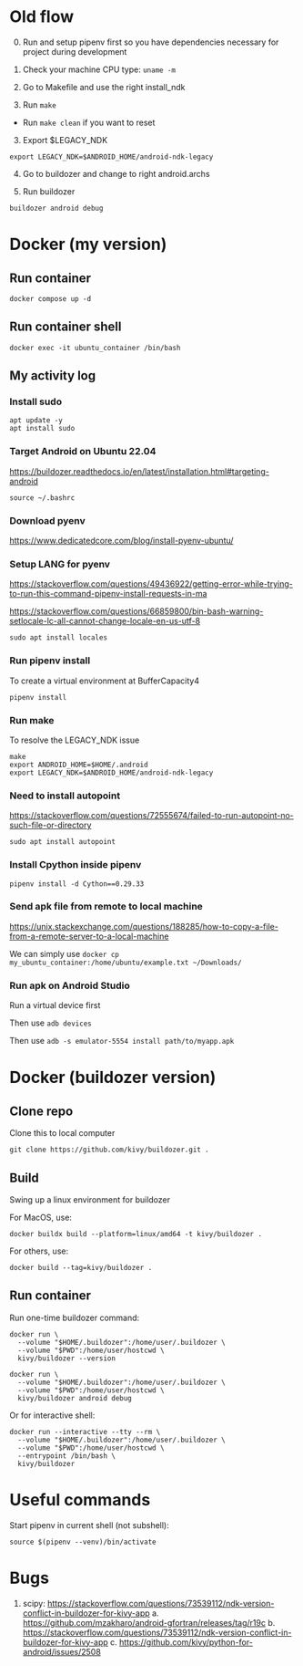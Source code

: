 # Old flow

0. Run and setup pipenv first so you have dependencies necessary for project during development

1. Check your machine CPU type: `uname -m`

1. Go to Makefile and use the right install_ndk

1. Run `make`

- Run `make clean` if you want to reset

3. Export $LEGACY_NDK

`export LEGACY_NDK=$ANDROID_HOME/android-ndk-legacy`

4. Go to buildozer and change to right android.archs

5. Run buildozer

`buildozer android debug`

# Docker (my version)

## Run container

```
docker compose up -d
```

## Run container shell

```
docker exec -it ubuntu_container /bin/bash
```

## My activity log

### Install sudo

```
apt update -y
apt install sudo
```

### Target Android on Ubuntu 22.04

https://buildozer.readthedocs.io/en/latest/installation.html#targeting-android

```
source ~/.bashrc
```

### Download pyenv

https://www.dedicatedcore.com/blog/install-pyenv-ubuntu/

### Setup LANG for pyenv

https://stackoverflow.com/questions/49436922/getting-error-while-trying-to-run-this-command-pipenv-install-requests-in-ma

https://stackoverflow.com/questions/66859800/bin-bash-warning-setlocale-lc-all-cannot-change-locale-en-us-utf-8

```
sudo apt install locales
```

### Run pipenv install

To create a virtual environment at BufferCapacity4

```
pipenv install
```

### Run make

To resolve the LEGACY_NDK issue

```
make
export ANDROID_HOME=$HOME/.android
export LEGACY_NDK=$ANDROID_HOME/android-ndk-legacy
```

### Need to install autopoint

https://stackoverflow.com/questions/72555674/failed-to-run-autopoint-no-such-file-or-directory

```
sudo apt install autopoint
```

### Install Cpython inside pipenv

```
pipenv install -d Cython==0.29.33
```

### Send apk file from remote to local machine

https://unix.stackexchange.com/questions/188285/how-to-copy-a-file-from-a-remote-server-to-a-local-machine

We can simply use `docker cp my_ubuntu_container:/home/ubuntu/example.txt ~/Downloads/`

### Run apk on Android Studio

Run a virtual device first

Then use `adb devices`

Then use `adb -s emulator-5554 install path/to/myapp.apk`

# Docker (buildozer version)

## Clone repo

Clone this to local computer

`git clone https://github.com/kivy/buildozer.git .`

## Build

Swing up a linux environment for buildozer

For MacOS, use:

`docker buildx build --platform=linux/amd64 -t kivy/buildozer .`

For others, use:

`docker build --tag=kivy/buildozer .`

## Run container

Run one-time buildozer command:

```
docker run \
  --volume "$HOME/.buildozer":/home/user/.buildozer \
  --volume "$PWD":/home/user/hostcwd \
  kivy/buildozer --version
```

```
docker run \
  --volume "$HOME/.buildozer":/home/user/.buildozer \
  --volume "$PWD":/home/user/hostcwd \
  kivy/buildozer android debug
```

Or for interactive shell:

```
docker run --interactive --tty --rm \
  --volume "$HOME/.buildozer":/home/user/.buildozer \
  --volume "$PWD":/home/user/hostcwd \
  --entrypoint /bin/bash \
  kivy/buildozer
```

# Useful commands

Start pipenv in current shell (not subshell):

`source $(pipenv --venv)/bin/activate`

# Bugs

1. scipy: https://stackoverflow.com/questions/73539112/ndk-version-conflict-in-buildozer-for-kivy-app
   a. https://github.com/mzakharo/android-gfortran/releases/tag/r19c
   b. https://stackoverflow.com/questions/73539112/ndk-version-conflict-in-buildozer-for-kivy-app
   c. https://github.com/kivy/python-for-android/issues/2508
